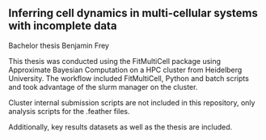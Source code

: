 ## Inferring cell dynamics in multi-cellular systems with incomplete data

Bachelor thesis Benjamin Frey

This thesis was conducted using the FitMultiCell package using Approximate Bayesian Computation on a HPC cluster from Heidelberg University.
The workflow included FitMultiCell, Python and batch scripts and took advantage of the slurm manager on the cluster.

Cluster internal submission scripts are not included in this repository, only analysis scripts for the .feather files.

Additionally, key results datasets as well as the thesis are included.
